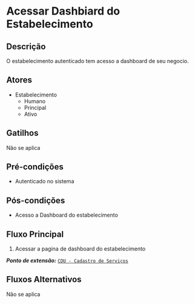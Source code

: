 # Acessar Dashbiard do Estabelecimento

## Descrição

O estabelecimento autenticado tem acesso a dashboard de seu negocio.

## Atores

- Estabelecimento
  - Humano
  - Principal
  - Ativo

## Gatilhos

Não se aplica

## Pré-condições

- Autenticado no sistema

## Pós-condições

- Acesso a Dashboard do estabelecimento

## Fluxo Principal

1. Acessar a pagina de dashboard do estabelecimento

_**Ponto de extensão:**_
[`CDU - Cadastro de Serviços`](./CDU-CadastrarServico.md)

## Fluxos Alternativos

Não se aplica
